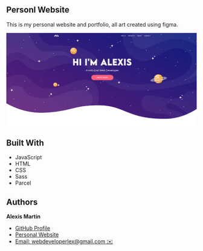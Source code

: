 ## **Personl Website**

This is my personal website and portfolio, all art created using figma.

<img src="./src/assets/images/homepage.jpeg" alt="homepage" width="800"/>

## Built With

- JavaScript
- HTML
- CSS
- Sass
- Parcel


## Authors

**Alexis Martin**

- [GitHub Profile](https://github.com/webdevlex)
- [Personal Website](https://webdevlex.com/)
- [Email: webdeveloperlex@gmail.<area>com ✉️](mailto:webdeveloperlex@gmail.com?subject=Listening-Lobby 'webdeveloperlex@gmail.com')
